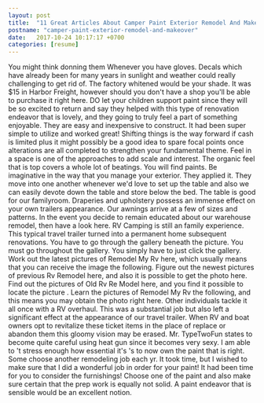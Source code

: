 ```yaml
---
layout: post
title:  "11 Great Articles About Camper Paint Exterior Remodel And Makeover"
postname: "camper-paint-exterior-remodel-and-makeover"
date:   2017-10-24 10:17:17 +0700
categories: [resume]
---
```

You might think donning them Whenever you have gloves. Decals which have already been for many years in sunlight and weather could really challenging to get rid of. The factory whitened would be your shade. It was $15 in Harbor Freight, however should you don't have a shop you'll be able to purchase it right here. DO let your children support paint since they will be so excited to return and say they helped with this type of renovation endeavor that is lovely, and they going to truly feel a part of something enjoyable. They are easy and inexpensive to construct. It had been super simple to utilize and worked great! Shifting things is the way forward if cash is limited plus it might possibly be a good idea to spare focal points once alterations are all completed to strengthen your fundamental theme. Feel in a space is one of the approaches to add scale and interest. The organic feel that is top covers a whole lot of beatings. You will find paints. Be imaginative in the way that you manage your exterior. They applied it. They move into one another whenever we'd love to set up the table and also we can easily devote down the table and store below the bed. The table is good for our familyroom. Draperies and upholstery possess an immense effect on your own trailers appearance. Our awnings arrive at a few of sizes and patterns. In the event you decide to remain educated about our warehouse remodel, then have a look here. RV Camping is still an family experience. This typical travel trailer turned into a permanent home subsequent renovations. You have to go through the gallery beneath the picture. You must go throughout the gallery. You simply have to just click the gallery. Work out the latest pictures of Remodel My Rv here, which usually means that you can receive the image the following. Figure out the newest pictures of previous Rv Remodel here, and also it is possible to get the photo here. Find out the pictures of Old Rv Re Model here, and you find it possible to locate the picture . Learn the pictures of Remodel My Rv the following, and this means you may obtain the photo right here. Other individuals tackle it all once with a RV overhaul. This was a substantial job but also left a significant effect at the appearance of our travel trailer. When RV and boat owners opt to revitalize these ticket items in the place of replace or abandon them this gloomy vision may be erased. Mr. TypeTwoFun states to become quite careful using heat gun since it becomes very sexy. I am able to 't stress enough how essential it's 's to now own the paint that is right. Some choose another remodeling job each yr. It took time, but I wished to make sure that I did a wonderful job in order for your paint! It had been time for you to consider the furnishings! Choose one of the paint and also make sure certain that the prep work is equally not solid. A paint endeavor that is sensible would be an excellent notion.

